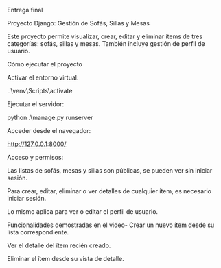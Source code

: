 Entrega final 

Proyecto Django: Gestión de Sofás, Sillas y Mesas

Este proyecto permite visualizar, crear, editar y eliminar ítems de tres categorías: sofás, sillas y mesas. También incluye gestión de perfil de usuario.

Cómo ejecutar el proyecto

Activar el entorno virtual:

..\venv\Scripts\activate

Ejecutar el servidor:

python .\manage.py runserver

Acceder desde el navegador: 

http://127.0.0.1:8000/

Acceso y permisos:

Las listas de sofás, mesas y sillas son públicas, se pueden ver sin iniciar sesión.

Para crear, editar, eliminar o ver detalles de cualquier ítem, es necesario iniciar sesión.

Lo mismo aplica para ver o editar el perfil de usuario.

Funcionalidades demostradas en el video- Crear un nuevo ítem desde su lista correspondiente.

Ver el detalle del ítem recién creado.

Eliminar el ítem desde su vista de detalle.

